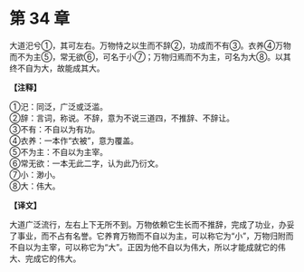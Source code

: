# 第 34 章

大道汜兮①，其可左右。万物恃之以生而不辞②，功成而不有③。衣养④万物而不为主⑤，常无欲⑥，可名于小⑦；万物归焉而不为主，可名为大⑧。以其终不自为大，故能成其大。

**【注释】**

①汜：同泛，广泛或泛滥。    
②辞：言词，称说。不辞，意为不说三道四，不推辞、不辞让。    
③不有：不自以为有功。    
④衣养：一本作“衣被”，意为覆盖。    
⑤不为主：不自以为主宰。    
⑥常无欲：一本无此二字，认为此乃衍文。    
⑦小：渺小。    
⑧大：伟大。

**【译文】**

大道广泛流行，左右上下无所不到。万物依赖它生长而不推辞，完成了功业，办妥了事业，而不占有名誉。它养育万物而不自以为主，可以称它为“小”，万物归附而不自以为主宰，可以称它为“大”。正因为他不自以为伟大，所以才能成就它的伟大、完成它的伟大。
